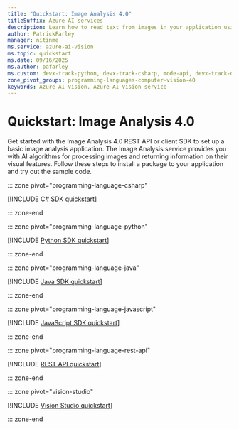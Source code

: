 ```yaml
---
title: "Quickstart: Image Analysis 4.0"
titleSuffix: Azure AI services
description: Learn how to read text from images in your application using Image Analysis 4.0 through a native client SDK in the language of your choice.
author: PatrickFarley
manager: nitinme
ms.service: azure-ai-vision
ms.topic: quickstart
ms.date: 09/16/2025
ms.author: pafarley
ms.custom: devx-track-python, devx-track-csharp, mode-api, devx-track-dotnet, devx-track-extended-java, devx-track-js
zone_pivot_groups: programming-languages-computer-vision-40
keywords: Azure AI Vision, Azure AI Vision service
---
```


# Quickstart: Image Analysis 4.0

Get started with the Image Analysis 4.0 REST API or client SDK to set up a basic image analysis application. The Image Analysis service provides you with AI algorithms for processing images and returning information on their visual features. Follow these steps to install a package to your application and try out the sample code.

::: zone pivot="programming-language-csharp"

[!INCLUDE [C# SDK quickstart](../includes/quickstarts-sdk/image-analysis-csharp-sdk-40.md)]

::: zone-end

::: zone pivot="programming-language-python"

[!INCLUDE [Python SDK quickstart](../includes/quickstarts-sdk/image-analysis-python-sdk-40.md)]

::: zone-end

::: zone pivot="programming-language-java"

[!INCLUDE [Java SDK quickstart](../includes/quickstarts-sdk/image-analysis-java-sdk-40.md)]

::: zone-end

::: zone pivot="programming-language-javascript"

[!INCLUDE [JavaScript SDK quickstart](../includes/quickstarts-sdk/image-analysis-node-sdk-40.md)]

::: zone-end

::: zone pivot="programming-language-rest-api"

[!INCLUDE [REST API quickstart](../includes/image-analysis-curl-quickstart-40.md)]

::: zone-end

::: zone pivot="vision-studio"

[!INCLUDE [Vision Studio quickstart](../includes/image-analysis-studio-quickstart.md)]

::: zone-end